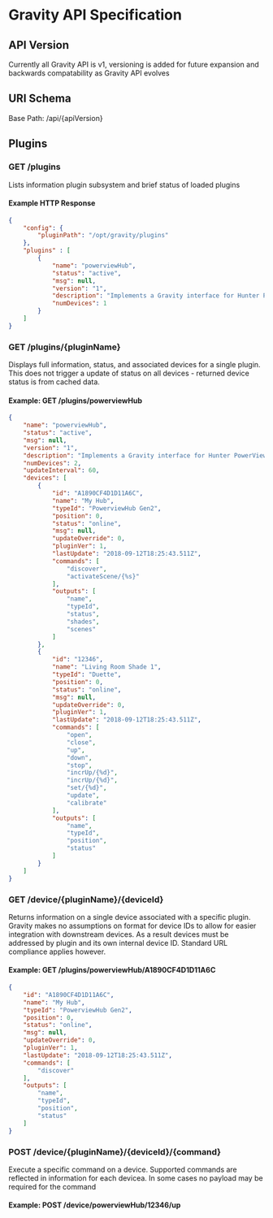# Gravity API Specification

## API Version

Currently all Gravity API is v1, versioning is added for future expansion and backwards compatability as Gravity API evolves

## URI Schema

Base Path: /api/{apiVersion}

## Plugins

### GET /plugins

Lists information plugin subsystem and brief status of loaded plugins

#### Example HTTP Response

````json
{
    "config": {
        "pluginPath": "/opt/gravity/plugins"
    },
    "plugins" : [
        {
            "name": "powerviewHub",
            "status": "active",
            "msg": null,
            "version": "1",
            "description": "Implements a Gravity interface for Hunter PowerView Hub REST API",
            "numDevices": 1
        }
    ]
}
````

### GET /plugins/{pluginName}

Displays full information, status, and associated devices for a single plugin. This does not trigger a update of status on all devices - returned device status is from cached data.

#### Example: GET /plugins/powerviewHub

````json
{
    "name": "powerviewHub",
    "status": "active",
    "msg": null,
    "version": "1",
    "description": "Implements a Gravity interface for Hunter PowerView Hub REST API",
    "numDevices": 2,
    "updateInterval": 60,
    "devices": [
        {
            "id": "A1890CF4D1D11A6C",
            "name": "My Hub",
            "typeId": "PowerviewHub Gen2",
            "position": 0,
            "status": "online",
            "msg": null,
            "updateOverride": 0,
            "pluginVer": 1,
            "lastUpdate": "2018-09-12T18:25:43.511Z",
            "commands": [
                "discover",
                "activateScene/{%s}"
            ],
            "outputs": [
                "name",
                "typeId",
                "status",
                "shades",
                "scenes"
            ]
        },
        {
            "id": "12346",
            "name": "Living Room Shade 1",
            "typeId": "Duette",
            "position": 0,
            "status": "online",
            "msg": null,
            "updateOverride": 0,
            "pluginVer": 1,
            "lastUpdate": "2018-09-12T18:25:43.511Z",
            "commands": [
                "open",
                "close",
                "up",
                "down",
                "stop",
                "incrUp/{%d}",
                "incrUp/{%d}",
                "set/{%d}",
                "update",
                "calibrate"
            ],
            "outputs": [
                "name",
                "typeId",
                "position",
                "status"
            ]
        }
    ]
}
````

### GET /device/{pluginName}/{deviceId}

Returns information on a single device associated with a specific plugin.  Gravity makes no assumptions on format for device IDs to allow for easier integration with downstream devices.  As a result devices must be addressed by plugin and its own internal device ID. Standard URL compliance applies however.

#### Example: GET /plugins/powerviewHub/A1890CF4D1D11A6C

````json
{
    "id": "A1890CF4D1D11A6C",
    "name": "My Hub",
    "typeId": "PowerviewHub Gen2",
    "position": 0,
    "status": "online",
    "msg": null,
    "updateOverride": 0,
    "pluginVer": 1,
    "lastUpdate": "2018-09-12T18:25:43.511Z",
    "commands": [
        "discover"
    ],
    "outputs": [
        "name",
        "typeId",
        "position",
        "status"
    ]
}
````

### POST /device/{pluginName}/{deviceId}/{command}

Execute a specific command on a device.  Supported commands are reflected in information for each devicea. In some cases no payload may be required for the command

#### Example: POST /device/powerviewHub/12346/up
